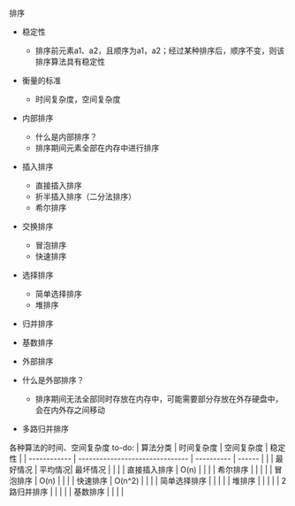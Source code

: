 排序
-   稳定性
	-   排序前元素a1、a2，且顺序为a1，a2；经过某种排序后，顺序不变，则该排序算法具有稳定性
-   衡量的标准
	-   时间复杂度，空间复杂度
-   内部排序
	-   什么是内部排序？
	-   排序期间元素全部在内存中进行排序
-   插入排序
	-   直接插入排序
	-   折半插入排序（二分法排序）
	-   希尔排序
-   交换排序
	-   冒泡排序
	-   快速排序
-   选择排序
	-   简单选择排序
	-   堆排序
-   归并排序
-   基数排序
-   外部排序

-   什么是外部排序？
	-   排序期间无法全部同时存放在内存中，可能需要部分存放在外存硬盘中，会在内外存之间移动
-   多路归并排序

各种算法的时间、空间复杂度 
to-do:
| 算法分类     | 时间复杂度                      | 空间复杂度 | 稳定性 |
| ------------ | ------------------------------- | ---------- | ------ |
|              | 最好情况 \| 平均情况\| 最坏情况 |            |        |
| 直接插入排序 | O(n)                            |            |        |
| 希尔排序     |                                 |            |        |
| 冒泡排序     | O(n)                            |            |        |
| 快速排序     | O(n^2)                          |            |        |
| 简单选择排序 |                                 |            |        |
| 堆排序       |                                 |            |        |
| 2路归并排序  |                                 |            |        |
| 基数排序     |                                 |            |        |

